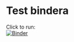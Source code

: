 # Test bindera

Click to run:  
[![Binder](https://mybinder.org/badge_logo.svg)](https://mybinder.org/v2/gh/tobiaszjarosiewicz/binder_test/master)
